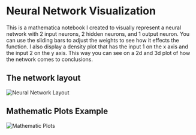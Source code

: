 # Neural Network Visualization

This is a mathematica notebook I created to visually represent a neural network with 2 input neurons, 2 hidden neurons, and 1 output neuron. You can use the sliding bars to adjust the weights to see how it effects the function. I also display a density plot that has the input 1 on the x axis and the input 2 on the y axis. This way you can see on a 2d and 3d plot of how the network comes to conclusions.

## The network layout
![Neural Network Layout](https://i.imgur.com/DFOpwV2.png)

## Mathematic Plots Example
![Mathematic Plots](https://i.imgur.com/IEu8RQc.png)
